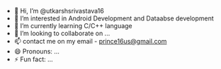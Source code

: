 - 👋 Hi, I’m @utkarshsrivastava16
- 👀 I’m interested in Android Development and Dataabse development
- 🌱 I’m currently learning C/C++ language 
- 💞️ I’m looking to collaborate on ...
- 📫 contact me on my email - prince16us@gmail.com
- 😄 Pronouns: ...
- ⚡ Fun fact: ...

<!---
utkarshsrivastava16/utkarshsrivastava16 is a ✨ special ✨ repository because its `README.md` (this file) appears on your GitHub profile.
You can click the Preview link to take a look at your changes.
--->

